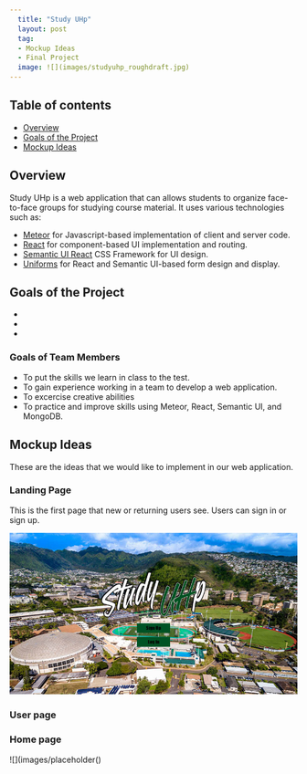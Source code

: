 ```yaml
---
  title: "Study UHp"
  layout: post
  tag: 
  - Mockup Ideas
  - Final Project
  image: ![](images/studyuhp_roughdraft.jpg)
---
```


## Table of contents

* [Overview](#overview)
* [Goals of the Project](#goals-of-the-project)
* [Mockup Ideas](#mockup-ideas)

## Overview

Study UHp is a web application that can allows students to organize face-to-face groups for studying course material. It uses various technologies such as: 

* [Meteor](https://www.meteor.com/) for Javascript-based implementation of client and server code.
* [React](https://reactjs.org/) for component-based UI implementation and routing.
* [Semantic UI React](https://react.semantic-ui.com/) CSS Framework for UI design.
* [Uniforms](https://uniforms.tools/) for React and Semantic UI-based form design and display.

## Goals of the Project

* 
*
*

### Goals of Team Members

* To put the skills we learn in class to the test.
* To gain experience working in a team to develop a web application.
* To excercise creative abilities
* To practice and improve skills using Meteor, React, Semantic UI, and MongoDB.

## Mockup Ideas

These are the ideas that we would like to implement in our web application.

### Landing Page

This is the first page that new or returning users see. Users can sign in or sign up.

![](images/landing_mockup_color.jpg)

### User page



### Home page



![](images/placeholder()


